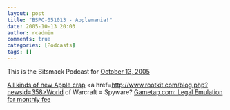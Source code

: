 ```yaml
---
layout: post
title: "BSPC-051013 - Applemania!"
date: 2005-10-13 20:03
author: rcadmin
comments: true
categories: [Podcasts]
tags: []
---
```

This is the Bitsmack Podcast for <a href=http://www.bitsmack.com/dl/BSPC-051013.mp3>October 13, 2005</a>

<a href=http://www.apple.com>All kinds of new Apple crap</a>
<a href=http://www.rootkit.com/blog.php?newsid=358>World of Warcraft = Spyware?</a>
<a href=http://www.gametap.com/>Gametap.com: Legal Emulation for monthly fee

